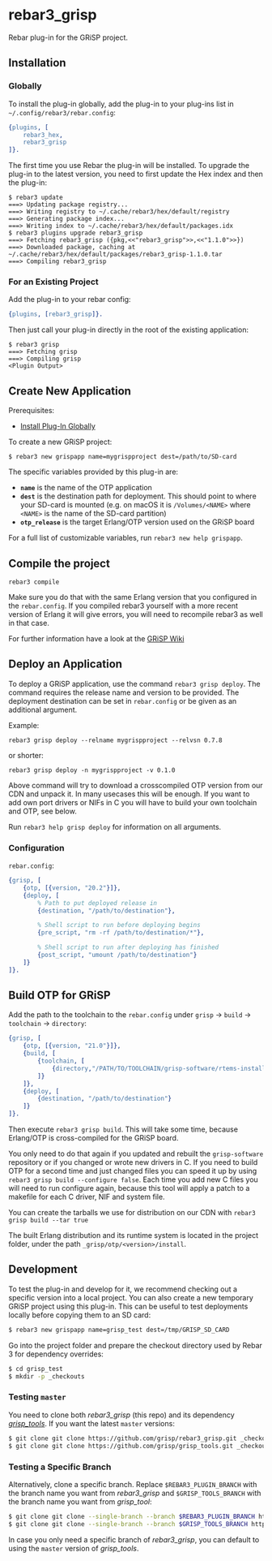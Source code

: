 # rebar3_grisp

Rebar plug-in for the GRiSP project.

## Installation

### Globally

To install the plug-in globally, add the plug-in to your plug-ins list in
`~/.config/rebar3/rebar.config`:

```erlang
{plugins, [
    rebar3_hex,
    rebar3_grisp
]}.
```

The first time you use Rebar the plug-in will be installed. To upgrade the plug-in to the latest version, you need to first update the Hex index and then the plug-in:

```
$ rebar3 update
===> Updating package registry...
===> Writing registry to ~/.cache/rebar3/hex/default/registry
===> Generating package index...
===> Writing index to ~/.cache/rebar3/hex/default/packages.idx
$ rebar3 plugins upgrade rebar3_grisp
===> Fetching rebar3_grisp ({pkg,<<"rebar3_grisp">>,<<"1.1.0">>})
===> Downloaded package, caching at ~/.cache/rebar3/hex/default/packages/rebar3_grisp-1.1.0.tar
===> Compiling rebar3_grisp
```

### For an Existing Project

Add the plug-in to your rebar config:

```erlang
{plugins, [rebar3_grisp]}.
```

Then just call your plug-in directly in the root of the existing application:

```
$ rebar3 grisp
===> Fetching grisp
===> Compiling grisp
<Plugin Output>
```

## Create New Application

Prerequisites:

* [Install Plug-In Globally](#globally)

To create a new GRiSP project:

```
$ rebar3 new grispapp name=mygrispproject dest=/path/to/SD-card
```

The specific variables provided by this plug-in are:

* **`name`** is the name of the OTP application
* **`dest`** is the destination path for deployment. This should point to where
  your SD-card is mounted (e.g. on macOS it is `/Volumes/<NAME>` where `<NAME>`
  is the name of the SD-card partition)
* **`otp_release`** is the target Erlang/OTP version used on the GRiSP board

For a full list of customizable variables, run `rebar3 new help grispapp`.

## Compile the project

```rebar3 compile```

Make sure you do that with the same Erlang version that you configured in the `rebar.config`. If you compiled rebar3 yourself with a more recent version of Erlang it will give errors, you will need to recompile rebar3 as well in that case.

For further information have a look at the [GRiSP Wiki](https://github.com/grisp/grisp/wiki)

## Deploy an Application

To deploy a GRiSP application, use the command `rebar3 grisp deploy`. The
command requires the release name and version to be provided. The deployment
destination can be set in `rebar.config` or be given as an additional argument.

Example:

```
rebar3 grisp deploy --relname mygrispproject --relvsn 0.7.8
```

or shorter:

```
rebar3 grisp deploy -n mygrispproject -v 0.1.0
```

Above command will try to download a crosscompiled OTP version from our CDN and unpack it. In many usecases this will be enough. If you want to add own port drivers or NIFs in C you will have to build your own toolchain and OTP, see below.

Run `rebar3 help grisp deploy` for information on all arguments.

### Configuration

`rebar.config`:

```erlang
{grisp, [
    {otp, [{version, "20.2"}]},
    {deploy, [
        % Path to put deployed release in
        {destination, "/path/to/destination"},

        % Shell script to run before deploying begins
        {pre_script, "rm -rf /path/to/destination/*"},

        % Shell script to run after deploying has finished
        {post_script, "umount /path/to/destination"}
    ]}
]}.
```

## Build OTP for GRiSP

Add the path to the toolchain to the `rebar.config` under `grisp` → `build` → `toolchain` → `directory`:

```erlang
{grisp, [
    {otp, [{version, "21.0"}]},
    {build, [
        {toolchain, [
            {directory,"/PATH/TO/TOOLCHAIN/grisp-software/rtems-install/rtems/5"}
        ]}
    ]},
    {deploy, [
        {destination, "/path/to/destination"}
    ]}
]}.
```

Then execute `rebar3 grisp build`. This will take some time, because Erlang/OTP is cross-compiled for the GRiSP board.

You only need to do that again if you updated and rebuilt the `grisp-software` repository or if you changed or wrote new drivers in C. If you need to build OTP for a second time and just changed files you can speed it up by using `rebar3 grisp build --configure false`. Each time you add new C files you will need to run configure again, because this tool will apply a patch to a makefile for each C driver, NIF and system file.

You can create the tarballs we use for distribution on our CDN with `rebar3 grisp build --tar true`

The built Erlang distribution and its runtime system is located in the project
folder, under the path `_grisp/otp/<version>/install`.

## Development

To test the plug-in and develop for it, we recommend checking out a specific version into a local project. You can also create a new temporary GRiSP project using this plug-in. This can be useful to test deployments locally before copying them to an SD card:

```sh
$ rebar3 new grispapp name=grisp_test dest=/tmp/GRISP_SD_CARD
```

Go into the project folder and prepare the checkout directory used by Rebar 3 for dependency overrides:

```sh
$ cd grisp_test
$ mkdir -p _checkouts
```

### Testing `master`

You need to clone both _rebar3_grisp_ (this repo) and its dependency [_grisp_tools_](https://github.com/grisp/grisp_tools). If you want the latest `master` versions:

```sh
$ git clone git clone https://github.com/grisp/rebar3_grisp.git _checkouts/rebar3_grisp
$ git clone git clone https://github.com/grisp/grisp_tools.git _checkouts/rebar3_grisp
```

### Testing a Specific Branch

Alternatively, clone a specific branch. Replace `$REBAR3_PLUGIN_BRANCH` with the branch name you want from _rebar3_grisp_ and `$GRISP_TOOLS_BRANCH` with the branch name you want from _grisp_tool_:

```sh
$ git clone git clone --single-branch --branch $REBAR3_PLUGIN_BRANCH https://github.com/grisp/rebar3_grisp.git _checkouts/rebar3_grisp
$ git clone git clone --single-branch --branch $GRISP_TOOLS_BRANCH https://github.com/grisp/grisp_tools.git _checkouts/rebar3_grisp
```

In case you only need a specific branch of _rebar3_grisp_, you can default to using the `master` version of _grisp_tools_.
